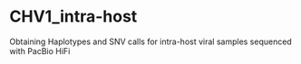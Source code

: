 # CHV1_intra-host
Obtaining Haplotypes and SNV calls for intra-host viral samples sequenced with PacBio HiFi
